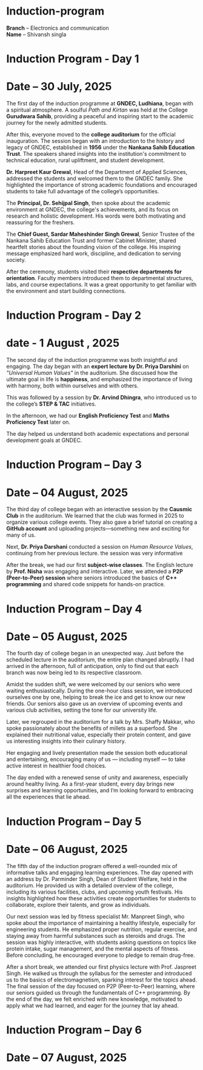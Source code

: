 # Induction-program
**Branch** – Electronics and communication  
**Name** – Shivansh singla  
# Induction Program - Day 1

# Date – 30 July, 2025  

The first day of the induction programme at **GNDEC, Ludhiana**, began with a spiritual atmosphere. A soulful *Path and Kirtan* was held at the College **Gurudwara Sahib**, providing a peaceful and inspiring start to the academic journey for the newly admitted students.

After this, everyone moved to the **college auditorium** for the official inauguration. The session began with an introduction to the history and legacy of GNDEC, established in **1956** under the **Nankana Sahib Education Trust**. The speakers shared insights into the institution's commitment to technical education, rural upliftment, and student development.

**Dr. Harpreet Kaur Grewal**, Head of the Department of Applied Sciences, addressed the students and welcomed them to the GNDEC family. She highlighted the importance of strong academic foundations and encouraged students to take full advantage of the college’s opportunities.

The **Principal, Dr. Sehijpal Singh**, then spoke about the academic environment at GNDEC, the college's achievements, and its focus on research and holistic development. His words were both motivating and reassuring for the freshers.

The **Chief Guest, Sardar Maheshinder Singh Grewal**, Senior Trustee of the Nankana Sahib Education Trust and former Cabinet Minister, shared heartfelt stories about the founding vision of the college. His inspiring message emphasized hard work, discipline, and dedication to serving society.

After the ceremony, students visited their **respective departments for orientation**. Faculty members introduced them to departmental structures, labs, and course expectations. It was a great opportunity to get familiar with the environment and start building connections.
# Induction Program - Day 2
# date - 1 August , 2025

The second day of the induction programme was both insightful and engaging. The day began with an **expert lecture by Dr. Priya Darshini** on *"Universal Human Values"* in the auditorium. She discussed how the ultimate goal in life is **happiness**, and emphasized the importance of living with harmony, both within ourselves and with others.

This was followed by a session by **Dr. Arvind Dhingra**, who introduced us to the college’s **STEP & TAC** initiatives.

In the afternoon, we had our **English Proficiency Test** and **Maths Proficiency Test** later on.

The day helped us understand both academic expectations and personal development goals at GNDEC.
# Induction Program – Day 3

# Date – 04 August, 2025

The third day of college began with an interactive session by the **Causmic Club** in the auditorium. We learned that the club was formed in 2025 to organize various college events. They also gave a brief tutorial on creating a **GitHub account** and uploading projects—something new and exciting for many of us.

Next, **Dr. Priya Darshani** conducted a session on *Human Resource Values*, continuing from her previous lecture. the session was very informative

After the break, we had our first **subject-wise classes**. The English lecture by **Prof. Nisha** was engaging and interactive. Later, we attended a **P2P (Peer-to-Peer) session** where seniors introduced the basics of **C++ programming** and shared code snippets for hands-on practice.
# Induction Program – Day 4

# Date – 05 August, 2025
The fourth day of college began in an unexpected way. Just before the scheduled lecture in the auditorium, the entire plan changed abruptly. I had arrived in the afternoon, full of anticipation, only to find out that each branch was now being led to its respective classroom.

Amidst the sudden shift, we were welcomed by our seniors who were waiting enthusiastically. During the one-hour class session, we introduced ourselves one by one, helping to break the ice and get to know our new friends. Our seniors also gave us an overview of upcoming events and various club activities, setting the tone for our university life.

Later, we regrouped in the auditorium for a talk by Mrs. Shaffy Makkar, who spoke passionately about the benefits of millets as a superfood. She explained their nutritional value, especially their protein content, and gave us interesting insights into their culinary history.

Her engaging and lively presentation made the session both educational and entertaining, encouraging many of us — including myself — to take active interest in healthier food choices.

The day ended with a renewed sense of unity and awareness, especially around healthy living. As a first-year student, every day brings new surprises and learning opportunities, and I’m looking forward to embracing all the experiences that lie ahead.
# Induction Program – Day 5

# Date – 06 August, 2025

The fifth day of the induction program offered a well-rounded mix of informative talks and engaging learning experiences. The day opened with an address by Dr. Parminder Singh, Dean of Student Welfare, held in the auditorium. He provided us with a detailed overview of the college, including its various facilities, clubs, and upcoming youth festivals. His insights highlighted how these activities create opportunities for students to collaborate, explore their talents, and grow as individuals.

Our next session was led by fitness specialist Mr. Manpreet Singh, who spoke about the importance of maintaining a healthy lifestyle, especially for engineering students. He emphasized proper nutrition, regular exercise, and staying away from harmful substances such as steroids and drugs. The session was highly interactive, with students asking questions on topics like protein intake, sugar management, and the mental aspects of fitness. Before concluding, he encouraged everyone to pledge to remain drug-free.

After a short break, we attended our first physics lecture with Prof. Jaspreet Singh. He walked us through the syllabus for the semester and introduced us to the basics of electromagnetism, sparking interest for the topics ahead. The final session of the day focused on P2P (Peer-to-Peer) learning, where our seniors guided us through the fundamentals of C++ programming. By the end of the day, we felt enriched with new knowledge, motivated to apply what we had learned, and eager for the journey that lay ahead.
# Induction Program – Day 6

# Date – 07 August, 2025

